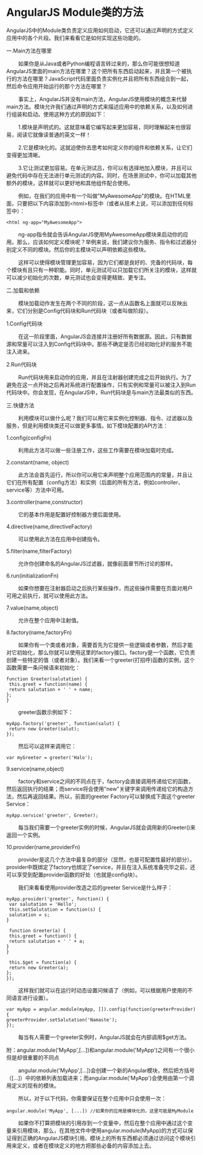 # AngularJS Module类的方法

AngularJS中的Module类负责定义应用如何启动，它还可以通过声明的方式定义应用中的各个片段。我们来看看它是如何实现这些功能的。

一.Main方法在哪里

        如果你是从Java或者Python编程语言转过来的，那么你可能很想知道AngularJS里面的main方法在哪里？这个把所有东西启动起来，并且第一个被执行的方法在哪里？JavaScript代码里面负责实例化并且把所有东西组合到一起，然后命令应用开始运行的那个方法在哪里？

        事实上，AngularJS并没有main方法，AngularJS使用模块的概念来代替main方法。模块允许我们通过声明的方式来描述应用中的依赖关系，以及如何进行组装和启动。使用这种方式的原因如下：

        1.模块是声明式的。这就意味着它编写起来更加容易，同时理解起来也很容易，阅读它就像读普通的英文一样！

        2.它是模块化的。这就迫使你去思考如何定义你的组件和依赖关系，让它们变得更加清晰。

        3.它让测试更加容易。在单元测试吕，你可以有选择地加入模块，并且可以避免代码中存在无法进行单元测试的内容。同时，在场景测试中，你可以加载其他额外的模块，这样就可以更好地和其他组件配合使用。

        例如，在我们的应用中有一个叫做"MyAwesomeApp"的模块。在HTML里面，只要把以下内容添加到&lt;html&gt;标签中（或者从技术上说，可以添加到任何标签中）：

```
<html ng-app="MyAwesomeApp">
```

        ng-app指令就会告诉AngularJS使用MyAwesomeApp模块来启动你的应用。那么，应该如何定义模块呢？举例来说，我们建议你为服务、指令和过滤器分别定义不同的模块。然后你的主模块可以声明依赖这些模块。

        这样可以使得模块管理更加容易，因为它们都是良好的、完备的代码块，每个模块有且只有一种职能。同时，单元测试可以只加载它们所关注的模块，这样就可以减少初始化的次数，单元测试也会变得更精致、更专注。

二.加载和依赖

        模块加载动作发生在两个不同的阶段，这一点从函数名上面就可以反映出来，它们分别是Config代码块和Run代码块（或者叫做阶段）。

1.Config代码块

        在这一阶段里面，AngularJS会连接并注册好所有数据源。因此，只有数据源和常量可以注入到Config代码块中。那些不确定是否已经初始化好的服务不能注入进来。

2.Run代码块

        Run代码块用来启动你的应用，并且在注射器创建完成之后开始执行。为了避免在这一点开始之后再对系统进行配置操作，只有实例和常量可以被注入到Run代码块中。你会发现，在AngularJS中，Run代码块是与main方法最类似的东西。

三.快捷方法

        利用模块可以做什么呢？我们可以用它来实例化控制器、指令、过滤器以及服务，但是利用模块类还可以做更多事情。如下模块配置的API方法：

1.config\(configFn\)

        利用此方法可以做一些注册工作，这些工作需要在模块加载时完成。

2.constant\(name, object\)

        此方法会首先运行，所以你可以用它来声明整个应用范围内的常量，并且让它们在所有配置（config方法）和实例（后面的所有方法，例如controller、service等）方法中可用。

3.controller\(name,constructor\)

        它的基本作用是配置好控制器方便后面使用。

4.directive\(name,directiveFactory\)

        可以使用此方法在应用中创建指令。

5.filter\(name,filterFactory\)

        允许你创建命名的AngularJS过滤器，就像前面章节所讨论的那样。

6.run\(initializationFn\)

        如果你想要在注射器启动之后执行某些操作，而这些操作需要在页面对用户可用之前执行，就可以使用此方法。

7.value\(name,object\)

        允许在整个应用中注射值。

8.factory\(name,factoryFn\)

        如果你有一个类或者对象，需要首先为它提供一些逻辑或者参数，然后才能对它初始化，那么你就可以使用这里的factory接口。factory是一个函数，它负责创建一些特定的值（或者对象）。我们来看一个greeter\(打招呼\)函数的实例，这个函数需要一条问候语来初始化：

```
function Greeter(salutation) {
 this.greet = function(name) {
 return salutation + ' ' + name;
};
}
```

        greeter函数示例如下：

```
myApp.factory('greeter', function(salut) {
 return new Greeter(salut);
});
```

        然后可以这样来调用它：

```
var myGreeter = greeter('Halo');
```

9.service\(name,object\)

        factory和service之间的不同点在于，factory会直接调用传递给它的函数，然后返回执行的结果；而service将会使用"new"关键字来调用传递给它的构造方法，然后再返回结果。所以，前面的greeter Factory可以替换成下面这个greeter Service：

```
myApp.service('greeter', Greeter);
```

        每当我们需要一个greeter实例的时候，AngularJS就会调用新的Greeter\(\)来返回一个实例。

10.provider\(name,providerFn\)

        provider是这几个方法中最复杂的部分（显然，也是可配置性最好的部分）。provider中既绑定了factory也绑定了service，并且在注入系统准备完毕之前，还可以享受到配置provider函数的好处（也就是config块）。

        我们来看看使用provider改造之后的greeter Service是什么样子：

```
myApp.provider('greeter', function() {
 var salutation = 'Hello';
 this.setSalutation = function(s) {
 salutation = s;
}

 function Greeter(a) {
 this.greet = function() {
 return salutation + ' ' + a;
}
}

 this.$get = function(a) {
 return new Greeter(a);
};
});
```

        这样我们就可以在运行时动态设置问候语了（例如，可以根据用户使用的不同语言进行设置）。

```
var myApp = angular.module(myApp, []).config(function(greeterProvider) {
greeterProvider.setSalutation('Namaste');
});
```

        每当有人需要一个greeter实例时，AngularJS就会在内部调用$get方法。



附：angular.module\('MyApp',\[...\]\)和angular.module\('MyApp'\)之间有一个很小但是却很重要的不同点

        angular.module\('MyApp',\[...\]\)会创建一个新的Angular模块，然后把方括号（\[...\]）中的依赖列表加载进来；而angular.module\('MyApp'\)会使用由第一个调用定义的现有的模块。

        所以，对于以下代码，你需要保证在整个应用中只会使用一次：

```
angular.module('MyApp', [...]) //如果你的应用是模块化的，这里可能是MyModule
```

        如果你不打算把模块的引用存到一个变量中，然后在整个应用中通过这个变量来引用模块，那么，在其他文件中使用angular.module\(MyApp\)的方式可以保证得到正确的AngularJS模块引用。模块上的所有东西都必须通过访问这个模块引用来定义，或者在模块定义的地方把那些必备的内容添加上去。



